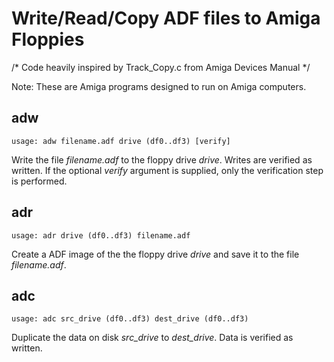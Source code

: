 Write/Read/Copy ADF files to Amiga Floppies
===========================================

/* Code heavily inspired by Track_Copy.c from Amiga Devices Manual */

Note: These are Amiga programs designed to run on Amiga computers.

adw
---
```
usage: adw filename.adf drive (df0..df3) [verify]
```
Write the file _filename.adf_ to the floppy drive _drive_. Writes are verified as written. If the optional _verify_ argument is supplied, only the verification step is performed.

adr
---
```
usage: adr drive (df0..df3) filename.adf
```
Create a ADF image of the the floppy drive _drive_ and save it to the file _filename.adf_.

adc
---
```
usage: adc src_drive (df0..df3) dest_drive (df0..df3)
```
Duplicate the data on disk _src_drive_ to _dest_drive_. Data is verified as written.
